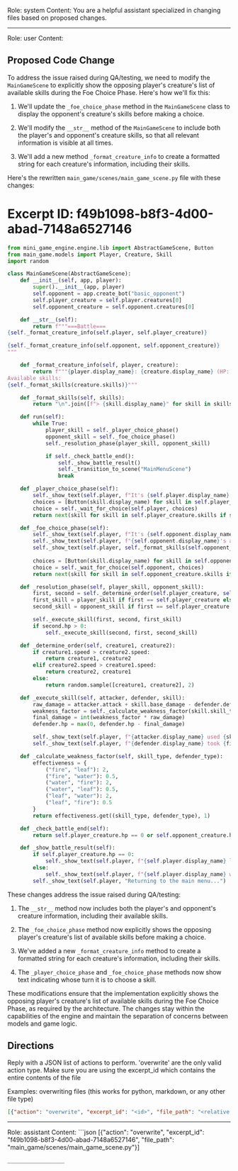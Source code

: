 Role: system
Content: You are a helpful assistant specialized in changing files based on proposed changes.
__________________
Role: user
Content: 
## Proposed Code Change
To address the issue raised during QA/testing, we need to modify the `MainGameScene` to explicitly show the opposing player's creature's list of available skills during the Foe Choice Phase. Here's how we'll fix this:

1. We'll update the `_foe_choice_phase` method in the `MainGameScene` class to display the opponent's creature's skills before making a choice.

2. We'll modify the `__str__` method of the `MainGameScene` to include both the player's and opponent's creature skills, so that all relevant information is visible at all times.

3. We'll add a new method `_format_creature_info` to create a formatted string for each creature's information, including their skills.

Here's the rewritten `main_game/scenes/main_game_scene.py` file with these changes:

# Excerpt ID: f49b1098-b8f3-4d00-abad-7148a6527146
```python main_game/scenes/main_game_scene.py
from mini_game_engine.engine.lib import AbstractGameScene, Button
from main_game.models import Player, Creature, Skill
import random

class MainGameScene(AbstractGameScene):
    def __init__(self, app, player):
        super().__init__(app, player)
        self.opponent = app.create_bot("basic_opponent")
        self.player_creature = self.player.creatures[0]
        self.opponent_creature = self.opponent.creatures[0]

    def __str__(self):
        return f"""===Battle===
{self._format_creature_info(self.player, self.player_creature)}

{self._format_creature_info(self.opponent, self.opponent_creature)}
"""

    def _format_creature_info(self, player, creature):
        return f"""{player.display_name}: {creature.display_name} (HP: {creature.hp}/{creature.max_hp})
Available skills:
{self._format_skills(creature.skills)}"""

    def _format_skills(self, skills):
        return "\n".join([f"> {skill.display_name}" for skill in skills])

    def run(self):
        while True:
            player_skill = self._player_choice_phase()
            opponent_skill = self._foe_choice_phase()
            self._resolution_phase(player_skill, opponent_skill)

            if self._check_battle_end():
                self._show_battle_result()
                self._transition_to_scene("MainMenuScene")
                break

    def _player_choice_phase(self):
        self._show_text(self.player, f"It's {self.player.display_name}'s turn to choose a skill.")
        choices = [Button(skill.display_name) for skill in self.player_creature.skills]
        choice = self._wait_for_choice(self.player, choices)
        return next(skill for skill in self.player_creature.skills if skill.display_name == choice.display_name)

    def _foe_choice_phase(self):
        self._show_text(self.player, f"It's {self.opponent.display_name}'s turn to choose a skill.")
        self._show_text(self.player, f"{self.opponent.display_name}'s available skills:")
        self._show_text(self.player, self._format_skills(self.opponent_creature.skills))
        
        choices = [Button(skill.display_name) for skill in self.opponent_creature.skills]
        choice = self._wait_for_choice(self.opponent, choices)
        return next(skill for skill in self.opponent_creature.skills if skill.display_name == choice.display_name)

    def _resolution_phase(self, player_skill, opponent_skill):
        first, second = self._determine_order(self.player_creature, self.opponent_creature)
        first_skill = player_skill if first == self.player_creature else opponent_skill
        second_skill = opponent_skill if first == self.player_creature else player_skill

        self._execute_skill(first, second, first_skill)
        if second.hp > 0:
            self._execute_skill(second, first, second_skill)

    def _determine_order(self, creature1, creature2):
        if creature1.speed > creature2.speed:
            return creature1, creature2
        elif creature2.speed > creature1.speed:
            return creature2, creature1
        else:
            return random.sample([creature1, creature2], 2)

    def _execute_skill(self, attacker, defender, skill):
        raw_damage = attacker.attack + skill.base_damage - defender.defense
        weakness_factor = self._calculate_weakness_factor(skill.skill_type, defender.creature_type)
        final_damage = int(weakness_factor * raw_damage)
        defender.hp = max(0, defender.hp - final_damage)

        self._show_text(self.player, f"{attacker.display_name} used {skill.display_name}!")
        self._show_text(self.player, f"{defender.display_name} took {final_damage} damage!")

    def _calculate_weakness_factor(self, skill_type, defender_type):
        effectiveness = {
            ("fire", "leaf"): 2,
            ("fire", "water"): 0.5,
            ("water", "fire"): 2,
            ("water", "leaf"): 0.5,
            ("leaf", "water"): 2,
            ("leaf", "fire"): 0.5
        }
        return effectiveness.get((skill_type, defender_type), 1)

    def _check_battle_end(self):
        return self.player_creature.hp == 0 or self.opponent_creature.hp == 0

    def _show_battle_result(self):
        if self.player_creature.hp == 0:
            self._show_text(self.player, f"{self.player.display_name} lost the battle!")
        else:
            self._show_text(self.player, f"{self.player.display_name} won the battle!")
        self._show_text(self.player, "Returning to the main menu...")
```

These changes address the issue raised during QA/testing:

1. The `__str__` method now includes both the player's and opponent's creature information, including their available skills.

2. The `_foe_choice_phase` method now explicitly shows the opposing player's creature's list of available skills before making a choice.

3. We've added a new `_format_creature_info` method to create a formatted string for each creature's information, including their skills.

4. The `_player_choice_phase` and `_foe_choice_phase` methods now show text indicating whose turn it is to choose a skill.

These modifications ensure that the implementation explicitly shows the opposing player's creature's list of available skills during the Foe Choice Phase, as required by the architecture. The changes stay within the capabilities of the engine and maintain the separation of concerns between models and game logic.

## Directions
Reply with a JSON list of actions to perform. 'overwrite' are the only valid action type. 
Make sure you are using the excerpt_id which contains the entire contents of the file

Examples:
overwriting files (this works for python, markdown, or any other file type)
```json output_example1
[{"action": "overwrite", "excerpt_id": "<id>", "file_path": "<relative file path>"}]
```

__________________
Role: assistant
Content: ```json
[{"action": "overwrite", "excerpt_id": "f49b1098-b8f3-4d00-abad-7148a6527146", "file_path": "main_game/scenes/main_game_scene.py"}]
```
__________________
